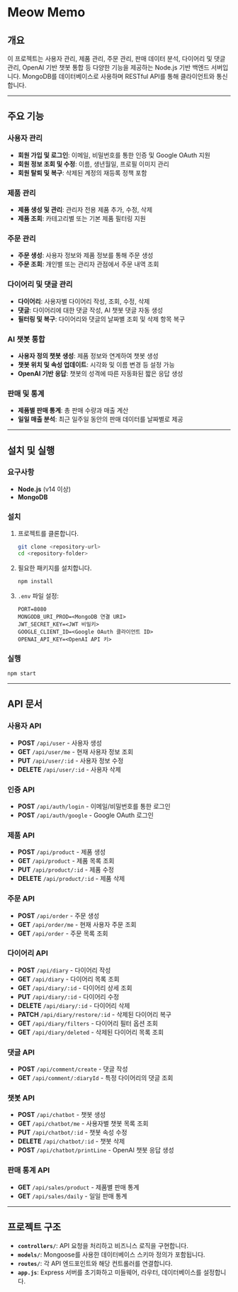 # Meow Memo
## 개요
이 프로젝트는 사용자 관리, 제품 관리, 주문 관리, 판매 데이터 분석, 다이어리 및 댓글 관리, OpenAI 기반 챗봇 통합 등 다양한 기능을 제공하는 Node.js 기반 백엔드 서버입니다. 
MongoDB를 데이터베이스로 사용하며 RESTful API를 통해 클라이언트와 통신합니다.

---

## 주요 기능
### 사용자 관리
- **회원 가입 및 로그인**: 이메일, 비밀번호를 통한 인증 및 Google OAuth 지원
- **회원 정보 조회 및 수정**: 이름, 생년월일, 프로필 이미지 관리
- **회원 탈퇴 및 복구**: 삭제된 계정의 재등록 정책 포함

### 제품 관리
- **제품 생성 및 관리**: 관리자 전용 제품 추가, 수정, 삭제
- **제품 조회**: 카테고리별 또는 기본 제품 필터링 지원

### 주문 관리
- **주문 생성**: 사용자 정보와 제품 정보를 통해 주문 생성
- **주문 조회**: 개인별 또는 관리자 관점에서 주문 내역 조회

### 다이어리 및 댓글 관리
- **다이어리**: 사용자별 다이어리 작성, 조회, 수정, 삭제
- **댓글**: 다이어리에 대한 댓글 작성, AI 챗봇 댓글 자동 생성
- **필터링 및 복구**: 다이어리와 댓글의 날짜별 조회 및 삭제 항목 복구

### AI 챗봇 통합
- **사용자 정의 챗봇 생성**: 제품 정보와 연계하여 챗봇 생성
- **챗봇 위치 및 속성 업데이트**: 시각화 및 이름 변경 등 설정 가능
- **OpenAI 기반 응답**: 챗봇의 성격에 따른 자동화된 짧은 응답 생성

### 판매 및 통계
- **제품별 판매 통계**: 총 판매 수량과 매출 계산
- **일일 매출 분석**: 최근 일주일 동안의 판매 데이터를 날짜별로 제공

---

## 설치 및 실행

### 요구사항
- **Node.js** (v14 이상)
- **MongoDB**

### 설치
1. 프로젝트를 클론합니다.
    ```bash
    git clone <repository-url>
    cd <repository-folder>
    ```
2. 필요한 패키지를 설치합니다.
    ```bash
    npm install
    ```

3. `.env` 파일 설정:
    ```
    PORT=8080
    MONGODB_URI_PROD=<MongoDB 연결 URI>
    JWT_SECRET_KEY=<JWT 비밀키>
    GOOGLE_CLIENT_ID=<Google OAuth 클라이언트 ID>
    OPENAI_API_KEY=<OpenAI API 키>
    ```

### 실행
```bash
npm start
```

---

## API 문서

### 사용자 API
- **POST** `/api/user` - 사용자 생성
- **GET** `/api/user/me` - 현재 사용자 정보 조회
- **PUT** `/api/user/:id` - 사용자 정보 수정
- **DELETE** `/api/user/:id` - 사용자 삭제

### 인증 API
- **POST** `/api/auth/login` - 이메일/비밀번호를 통한 로그인
- **POST** `/api/auth/google` - Google OAuth 로그인

### 제품 API
- **POST** `/api/product` - 제품 생성
- **GET** `/api/product` - 제품 목록 조회
- **PUT** `/api/product/:id` - 제품 수정
- **DELETE** `/api/product/:id` - 제품 삭제

### 주문 API
- **POST** `/api/order` - 주문 생성
- **GET** `/api/order/me` - 현재 사용자 주문 조회
- **GET** `/api/order` - 주문 목록 조회

### 다이어리 API
- **POST** `/api/diary` - 다이어리 작성
- **GET** `/api/diary` - 다이어리 목록 조회
- **GET** `/api/diary/:id` - 다이어리 상세 조회
- **PUT** `/api/diary/:id` - 다이어리 수정
- **DELETE** `/api/diary/:id` - 다이어리 삭제
- **PATCH** `/api/diary/restore/:id` - 삭제된 다이어리 복구
- **GET** `/api/diary/filters` - 다이어리 필터 옵션 조회
- **GET** `/api/diary/deleted` - 삭제된 다이어리 목록 조회

### 댓글 API
- **POST** `/api/comment/create` - 댓글 작성
- **GET** `/api/comment/:diaryId` - 특정 다이어리의 댓글 조회

### 챗봇 API
- **POST** `/api/chatbot` - 챗봇 생성
- **GET** `/api/chatbot/me` - 사용자별 챗봇 목록 조회
- **PUT** `/api/chatbot/:id` - 챗봇 속성 수정
- **DELETE** `/api/chatbot/:id` - 챗봇 삭제
- **POST** `/api/chatbot/printLine` - OpenAI 챗봇 응답 생성

### 판매 통계 API
- **GET** `/api/sales/product` - 제품별 판매 통계
- **GET** `/api/sales/daily` - 일일 판매 통계

---

## 프로젝트 구조
- **`controllers/`**: API 요청을 처리하고 비즈니스 로직을 구현합니다.
- **`models/`**: Mongoose를 사용한 데이터베이스 스키마 정의가 포함됩니다.
- **`routes/`**: 각 API 엔드포인트와 해당 컨트롤러를 연결합니다.
- **`app.js`**: Express 서버를 초기화하고 미들웨어, 라우터, 데이터베이스를 설정합니다.

